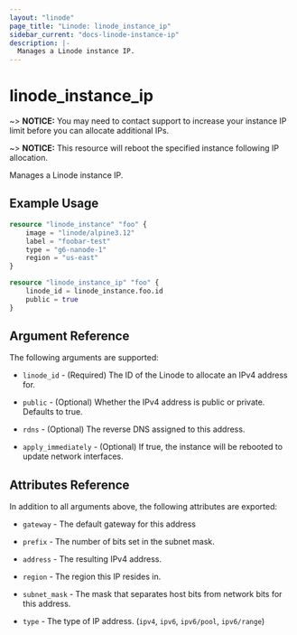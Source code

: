 ```yaml
---
layout: "linode"
page_title: "Linode: linode_instance_ip"
sidebar_current: "docs-linode-instance-ip"
description: |-
  Manages a Linode instance IP.
---
```


# linode\_instance\_ip

~> **NOTICE:** You may need to contact support to increase your instance IP limit before you can allocate additional IPs.

~> **NOTICE:** This resource will reboot the specified instance following IP allocation.

Manages a Linode instance IP.

## Example Usage

```terraform
resource "linode_instance" "foo" {
    image = "linode/alpine3.12"
    label = "foobar-test"
    type = "g6-nanode-1"
    region = "us-east"
}

resource "linode_instance_ip" "foo" {
    linode_id = linode_instance.foo.id
    public = true
}
```

## Argument Reference

The following arguments are supported:

* `linode_id` - (Required) The ID of the Linode to allocate an IPv4 address for.

* `public` - (Optional) Whether the IPv4 address is public or private. Defaults to true.

* `rdns` - (Optional) The reverse DNS assigned to this address.

* `apply_immediately` - (Optional) If true, the instance will be rebooted to update network interfaces.

## Attributes Reference

In addition to all arguments above, the following attributes are exported:

* `gateway` - The default gateway for this address

* `prefix` - The number of bits set in the subnet mask.

* `address` - The resulting IPv4 address.

* `region` - The region this IP resides in.

* `subnet_mask` - The mask that separates host bits from network bits for this address.

* `type` - The type of IP address. (`ipv4`, `ipv6`, `ipv6/pool`, `ipv6/range`)
